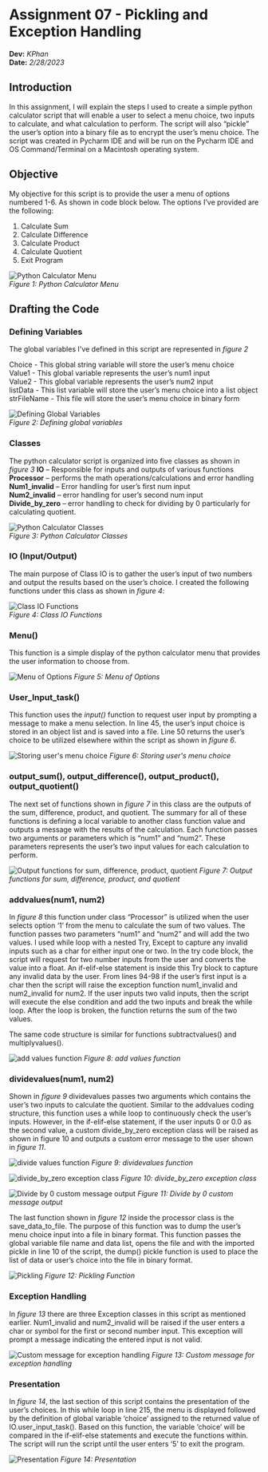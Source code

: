 # Assignment 07 - Pickling and Exception Handling
**Dev:** *KPhan*  
**Date:** *2/28/2023*

## Introduction
In this assignment, I will explain the steps I used to create a simple python calculator script that will enable a user to select a menu choice, two inputs to calculate, and what calculation to perform. The script will also “pickle” the user’s option into a binary file as to encrypt the user’s menu choice. The script was created in Pycharm IDE and will be run on the Pycharm IDE and OS Command/Terminal on a Macintosh operating system.

## Objective
My objective for this script is to provide the user a menu of options numbered 1-6. As shown in code block below. The options I’ve provided are the following:
1)	Calculate Sum
2)	Calculate Difference
3)	Calculate Product
4)	Calculate Quotient
5)	Exit Program

![Python Calculator Menu](https://github.com/EliteDarkLord/IntroToProg-Python-Mod07/blob/main/Github%20pictures/figure1.png)  
*Figure 1: Python Calculator Menu*

## Drafting the Code

### Defining Variables
The global variables I've defined in this script are represented in *figure 2*

Choice - This global string variable will store the user’s menu choice  
Value1 - This global variable represents the user’s num1 input  
Value2 - This global variable represents the user’s num2 input   
listData - This list variable will store the user’s menu choice into a list object  
strFileName - This file will store the user’s menu choice in binary form

![Defining Global Variables](https://github.com/EliteDarkLord/IntroToProg-Python-Mod07/blob/main/Github%20pictures/figure2.png)  
*Figure 2: Defining global variables*

### Classes
The python calculator script is organized into five classes as shown in *figure 3*
**IO** – Responsible for inputs and outputs of various functions  
**Processor** – performs the math operations/calculations and error handling  
**Num1_invalid** – Error handling for user’s first num input  
**Num2_invalid** – error handling for user’s second num input  
**Divide_by_zero** – error handling to check for dividing by 0 particularly for calculating quotient.

![Python Calculator Classes](https://github.com/EliteDarkLord/IntroToProg-Python-Mod07/blob/main/Github%20pictures/figure3.png)  
*Figure 3: Python Calculator Classes*

### IO (Input/Output)
The main purpose of Class IO is to gather the user’s input of two numbers and output the results based on the user’s choice. I created the following functions under this class as shown in *figure 4*:

![Class IO Functions](https://github.com/EliteDarkLord/IntroToProg-Python-Mod07/blob/main/Github%20pictures/figure4.png)  
*Figure 4: Class IO Functions*

### Menu()
This function is  a simple display of the python calculator menu that provides the user information to choose from.

![Menu of Options](https://github.com/EliteDarkLord/IntroToProg-Python-Mod07/blob/main/Github%20pictures/figure5.png)
*Figure 5: Menu of Options*

### User_Input_task()
This function uses the *input()* function to request user input by prompting a message to make a menu selection. In line 45, the user’s input choice is stored in an object list and is saved into a file. Line 50 returns the user’s choice to be utilized elsewhere within the script as shown in *figure 6*.

![Storing user's menu choice](https://github.com/EliteDarkLord/IntroToProg-Python-Mod07/blob/main/Github%20pictures/figure6.png)
*Figure 6: Storing user's menu choice*

### output_sum(), output_difference(), output_product(), output_quotient()
The next set of functions shown in *figure 7* in this class are the outputs of the sum, difference, product, and quotient. The summary for all of these functions is defining a local variable to another class function value and outputs a message with the results of the calculation. Each function passes two arguments or parameters which is “num1” and “num2”. These parameters represents the user’s two input values for each calculation to perform.

![Output functions for sum, difference, product, quotient](https://github.com/EliteDarkLord/IntroToProg-Python-Mod07/blob/main/Github%20pictures/figure7.png)
*Figure 7: Output functions for sum, difference, product, and quotient*

### addvalues(num1, num2)
In *figure 8* this function under class “Processor” is utilized when the user selects option ‘1’ from the menu to calculate the sum of two values. The function passes two parameters “num1” and “num2” and will add the two values. I used while loop with  a nested Try, Except to capture any invalid inputs such as a char for either input one or two. In the try code block, the script will request for two number inputs from the user and converts the value into a float. An if-elif-else statement is inside this Try block to capture any invalid data by the user. From lines 94-98 if the user’s first input is a char then the script will raise the exception function num1_invalid and num2_invalid for num2. If the user inputs two valid inputs, then the script will execute the else condition and add the two inputs and break the while loop. After the loop is broken, the function returns the sum of the two values.

The same code structure is similar for functions subtractvalues() and multiplyvalues().

![add values function](https://github.com/EliteDarkLord/IntroToProg-Python-Mod07/blob/main/Github%20pictures/figure8.png)
*Figure 8: add values function*

### dividevalues(num1, num2)
Shown in *figure 9* dividevalues passes two arguments which contains the user’s two inputs to calculate the quotient. Similar to the addvalues coding structure, this function uses a while loop to continuously check the user’s inputs. However, in the if-elif-else statement, if the user inputs 0 or 0.0 as the second value, a custom divide_by_zero exception class will be raised as shown in figure 10 and outputs a custom error message to the user shown in *figure 11*.

![divide values function](https://github.com/EliteDarkLord/IntroToProg-Python-Mod07/blob/main/Github%20pictures/figure9.png)
*Figure 9: dividevalues function*

![divide_by_zero exception class](https://github.com/EliteDarkLord/IntroToProg-Python-Mod07/blob/main/Github%20pictures/figure10.png)
*Figure 10: divide_by_zero exception class*

![Divide by 0 custom message output](https://github.com/EliteDarkLord/IntroToProg-Python-Mod07/blob/main/Github%20pictures/figure11.png)
*Figure 11: Divide by 0 custom message output*

The last function shown in *figure 12*  inside the processor class is the save_data_to_file. The purpose of this function was to dump the user’s menu choice input into a file in binary format. This function passes the global variable file name and data list, opens the file and with the imported pickle in line 10 of the script, the dump() pickle function is used to place the list of data or user’s choice into the file in binary format.

![Pickling](https://github.com/EliteDarkLord/IntroToProg-Python-Mod07/blob/main/Github%20pictures/figure12.png)
*Figure 12: Pickling Function*

### Exception  Handling
In *figure 13* there are three Exception classes in this script as mentioned earlier. Num1_invalid and num2_invalid  will be raised if the user enters a char or symbol for the first or second number input. This exception will prompt a message indicating the entered input is not valid.

![Custom message for exception handling](https://github.com/EliteDarkLord/IntroToProg-Python-Mod07/blob/main/Github%20pictures/figure13.png)
*Figure 13: Custom message for exception handling*

### Presentation
In *figure 14*, the last section of this script contains the presentation of the user’s choices. In this while loop in line 215, the menu is displayed followed by the definition of global variable ‘choice’ assigned to the returned value of IO.user_input_task(). Based on this function, the variable ‘choice’ will be compared in the if-elif-else statements and execute the functions within. The script will run the script until the user enters ‘5’ to exit the program.

![Presentation](https://github.com/EliteDarkLord/IntroToProg-Python-Mod07/blob/main/Github%20pictures/figure14.png)
*Figure 14: Presentation*


